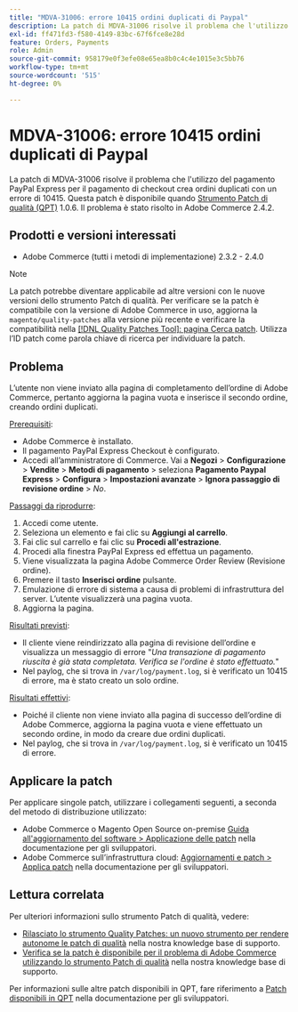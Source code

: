```yaml
---
title: "MDVA-31006: errore 10415 ordini duplicati di Paypal"
description: La patch di MDVA-31006 risolve il problema che l'utilizzo del pagamento PayPal Express per il pagamento di checkout crea ordini duplicati con un errore di 10415. Questa patch è disponibile quando è installato [Quality Patches Tool (QPT)](/help/announcements/adobe-commerce-announcements/magento-quality-patches-released-new-tool-to-self-serve-quality-patches.md) 1.0.6. Il problema è stato risolto in Adobe Commerce 2.4.2.
exl-id: ff471fd3-f580-4149-83bc-67f6fce8e28d
feature: Orders, Payments
role: Admin
source-git-commit: 958179e0f3efe08e65ea8b0c4c4e1015e3c5bb76
workflow-type: tm+mt
source-wordcount: '515'
ht-degree: 0%

---
```


# MDVA-31006: errore 10415 ordini duplicati di Paypal

La patch di MDVA-31006 risolve il problema che l&#39;utilizzo del pagamento PayPal Express per il pagamento di checkout crea ordini duplicati con un errore di 10415. Questa patch è disponibile quando [Strumento Patch di qualità (QPT)](/help/announcements/adobe-commerce-announcements/magento-quality-patches-released-new-tool-to-self-serve-quality-patches.md) 1.0.6. Il problema è stato risolto in Adobe Commerce 2.4.2.

## Prodotti e versioni interessati

* Adobe Commerce (tutti i metodi di implementazione) 2.3.2 - 2.4.0

>[!NOTE]
>
>La patch potrebbe diventare applicabile ad altre versioni con le nuove versioni dello strumento Patch di qualità. Per verificare se la patch è compatibile con la versione di Adobe Commerce in uso, aggiorna la `magento/quality-patches` alla versione più recente e verificare la compatibilità nella [[!DNL Quality Patches Tool]: pagina Cerca patch](https://devdocs.magento.com/quality-patches/tool.html#patch-grid). Utilizza l’ID patch come parola chiave di ricerca per individuare la patch.

## Problema

L’utente non viene inviato alla pagina di completamento dell’ordine di Adobe Commerce, pertanto aggiorna la pagina vuota e inserisce il secondo ordine, creando ordini duplicati.

<u>Prerequisiti</u>:

* Adobe Commerce è installato.
* Il pagamento PayPal Express Checkout è configurato.
* Accedi all’amministratore di Commerce. Vai a **Negozi** > **Configurazione** > **Vendite** > **Metodi di pagamento** > seleziona **Pagamento Paypal Express** > **Configura** > **Impostazioni avanzate** > **Ignora passaggio di revisione ordine** > *No*.

<u>Passaggi da riprodurre</u>:

1. Accedi come utente.
1. Seleziona un elemento e fai clic su **Aggiungi al carrello**.
1. Fai clic sul carrello e fai clic su **Procedi all&#39;estrazione**.
1. Procedi alla finestra PayPal Express ed effettua un pagamento.
1. Viene visualizzata la pagina Adobe Commerce Order Review (Revisione ordine).
1. Premere il tasto **Inserisci ordine** pulsante.
1. Emulazione di errore di sistema a causa di problemi di infrastruttura del server. L’utente visualizzerà una pagina vuota.
1. Aggiorna la pagina.

<u>Risultati previsti</u>:

* Il cliente viene reindirizzato alla pagina di revisione dell’ordine e visualizza un messaggio di errore &quot;*Una transazione di pagamento riuscita è già stata completata. Verifica se l&#39;ordine è stato effettuato.*&quot;
* Nel paylog, che si trova in `/var/log/payment.log`, si è verificato un 10415 di errore, ma è stato creato un solo ordine.

<u>Risultati effettivi</u>:

* Poiché il cliente non viene inviato alla pagina di successo dell’ordine di Adobe Commerce, aggiorna la pagina vuota e viene effettuato un secondo ordine, in modo da creare due ordini duplicati.
* Nel paylog, che si trova in `/var/log/payment.log`, si è verificato un 10415 di errore.

## Applicare la patch

Per applicare singole patch, utilizzare i collegamenti seguenti, a seconda del metodo di distribuzione utilizzato:

* Adobe Commerce o Magento Open Source on-premise [Guida all&#39;aggiornamento del software > Applicazione delle patch](https://devdocs.magento.com/guides/v2.4/comp-mgr/patching/mqp.html) nella documentazione per gli sviluppatori.
* Adobe Commerce sull’infrastruttura cloud: [Aggiornamenti e patch > Applica patch](https://devdocs.magento.com/cloud/project/project-patch.html) nella documentazione per gli sviluppatori.

## Lettura correlata

Per ulteriori informazioni sullo strumento Patch di qualità, vedere:

* [Rilasciato lo strumento Quality Patches: un nuovo strumento per rendere autonome le patch di qualità](/help/announcements/adobe-commerce-announcements/magento-quality-patches-released-new-tool-to-self-serve-quality-patches.md) nella nostra knowledge base di supporto.
* [Verifica se la patch è disponibile per il problema di Adobe Commerce utilizzando lo strumento Patch di qualità](/help/support-tools/patches-available-in-qpt-tool/check-patch-for-magento-issue-with-magento-quality-patches.md) nella nostra knowledge base di supporto.

Per informazioni sulle altre patch disponibili in QPT, fare riferimento a [Patch disponibili in QPT](https://devdocs.magento.com/quality-patches/tool.html#patch-grid) nella documentazione per gli sviluppatori.
